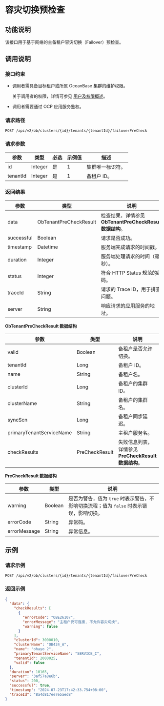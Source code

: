 # 容灾切换预检查

## 功能说明

该接口用于基于网络的主备租户容灾切换（Failover）预检查。

## 调用说明

### 接口约束

* 调用者需具备目标租户或所属 OceanBase 集群的维护权限。

    关于调用者的权限，详情可参见 [用户及权限概述](../../../1600.system-management-features/200.manage-users/50.user-management-overview.md)。

* 调用者需要通过 OCP 应用服务鉴权。

### 请求路径

`POST /api/v2/ob/clusters/{id}/tenants/{tenantId}/failoverPreCheck`

### 请求参数

| 参数 | 类型 | 必选 | 示例值 | 描述 |
|----------|-----------|----------|----------|----------|
| id       | Integer | 是   | 1   | 集群唯一标识符。 |
| tenantId | Integer    | 是   | 1   | 备租户 ID。 |

### 返回结果

| 参数 | 类型 | 说明 |
|-----------|----------|------------|
| data | ObTenantPreCheckResult | 检查结果，详情参见 **ObTenantPreCheckResult 数据结构**。 |
| successful | Boolean | 请求是否成功。 |
| timestamp | Datetime | 服务端完成请求的时间戳。 |
| duration | Integer | 服务端处理请求的时间（毫秒）。 |
| status | Integer | 符合 HTTP Status 规范的编码。 |
| traceId | String | 请求的 Trace ID，用于排查问题。 |
| server | String | 响应请求的应用服务的地址。 |

**ObTenantPreCheckResult 数据结构**

| 参数 | 类型 | 说明 |
|------------|-----------|-----------|
| valid | Boolean | 备租户是否允许切换。 |
| tenantId | Long | 备租户 ID。 |
| name | String | 备租户名。 |
| clusterId | Long | 备租户的集群 ID。 |
| clusterName | String | 备租户的集群名。 |
| syncScn | Long | 备租户同步延迟。 |
| primaryTenantServiceName | String | 主租户服务名。 |
| checkResults | PreCheckResult | 失败信息列表，详情参见 **PreCheckResult 数据结构**。 |

**PreCheckResult 数据结构**

| 参数 | 类型 | 说明 |
|----------|----------|-----------|
| warning | Boolean | 是否为警告，值为 `true` 时表示警告，不影响切换流程；值为 `false` 时表示错误，影响切换。 |
| errorCode | String | 异常码。 |
| errorMessage | String | 异常信息。 |

## 示例

### 请求示例

`POST /api/v2/ob/clusters/{id}/tenants/{tenantId}/failoverPreCheck`

### 返回示例

```json
{
  "data": {
    "checkResults": [
      {
        "errorCode": "OBE26107",
        "errorMessage": "主租户仍可连接, 不允许容灾切换",
        "warning": false
      }
    ],
    "clusterId": 3000010,
    "clusterName": "OB424_A",
    "name": "ohayo_2",
    "primaryTenantServiceName": "SERVICE_C",
    "tenantId": 2000025,
    "valid": false
  },
  "duration": 10165,
  "server": "3af57a8e6b",
  "status": 200,
  "successful": true,
  "timestamp": "2024-07-23T17:42:33.754+08:00",
  "traceId": "8a4d817ee7e5aed8"
}
```
